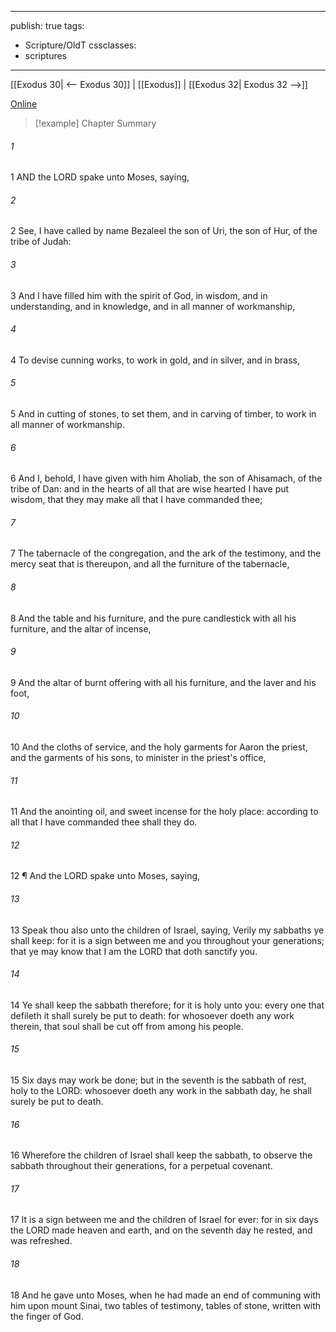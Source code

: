

---
publish: true
tags:
  - Scripture/OldT
cssclasses:
  - scriptures
---
[[Exodus 30| <-- Exodus 30]] | [[Exodus]] | [[Exodus 32| Exodus 32 -->]]

[Online](https://churchofjesuschrist.org/study/scriptures/ot/ex/31?lang=eng)

>[!example] Chapter Summary
>
###### 1
1 AND the LORD spake unto Moses, saying,
###### 2
2 See, I have called by name Bezaleel the son of Uri, the son of Hur, of the tribe of Judah:
###### 3
3 And I have filled him with the spirit of God, in wisdom, and in understanding, and in knowledge, and in all manner of workmanship,
###### 4
4 To devise cunning works, to work in gold, and in silver, and in brass,
###### 5
5 And in cutting of stones, to set them, and in carving of timber, to work in all manner of workmanship.
###### 6
6 And I, behold, I have given with him Aholiab, the son of Ahisamach, of the tribe of Dan: and in the hearts of all that are wise hearted I have put wisdom, that they may make all that I have commanded thee;
###### 7
7 The tabernacle of the congregation, and the ark of the testimony, and the mercy seat that is thereupon, and all the furniture of the tabernacle,
###### 8
8 And the table and his furniture, and the pure candlestick with all his furniture, and the altar of incense,
###### 9
9 And the altar of burnt offering with all his furniture, and the laver and his foot,
###### 10
10 And the cloths of service, and the holy garments for Aaron the priest, and the garments of his sons, to minister in the priest's office,
###### 11
11 And the anointing oil, and sweet incense for the holy place: according to all that I have commanded thee shall they do.
###### 12
12 ¶ And the LORD spake unto Moses, saying,
###### 13
13 Speak thou also unto the children of Israel, saying, Verily my sabbaths ye shall keep: for it is a sign between me and you throughout your generations; that ye may know that I am the LORD that doth sanctify you.
###### 14
14 Ye shall keep the sabbath therefore; for it is holy unto you: every one that defileth it shall surely be put to death: for whosoever doeth any work therein, that soul shall be cut off from among his people.
###### 15
15 Six days may work be done; but in the seventh is the sabbath of rest, holy to the LORD: whosoever doeth any work in the sabbath day, he shall surely be put to death.
###### 16
16 Wherefore the children of Israel shall keep the sabbath, to observe the sabbath throughout their generations, for a perpetual covenant.
###### 17
17 It is a sign between me and the children of Israel for ever: for in six days the LORD made heaven and earth, and on the seventh day he rested, and was refreshed.
###### 18
18 And he gave unto Moses, when he had made an end of communing with him upon mount Sinai, two tables of testimony, tables of stone, written with the finger of God.



